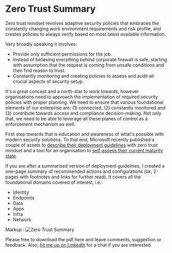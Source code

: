 # Zero Trust Summary
Zero trust mindset revolves adaptive security policies that embraces the constantly changing work environment requirements and risk profile, and creates policies to always verify based on most latest available information.

Very broadly speaking it involves:
* Provide only sufficient permissions for the job. 
* Instead of believing everything behind corporate firewall is safe, starting with assumption that the request is coming from unsafe conditions and then find reason to trust. 
* Constantly monitoring and creating policies to assess and audit all crucial aspects of security setup. 

It's a great concept and a north-star to work towards, however organisations need to approach the implementation of required security policies with proper planning. We need to ensure that various foundational elements of our enterprise are: (1) connected, (2) constantly monitored and (3) contribute towards access and compliance decision-making. Not only that, we need to be able to leverage all these planes of control as a enforcement mechanism as well.

First step towards that is education and awareness of what's possible with modern security solutions. To that end, Microsoft recently published a couple of assets to [describe their deployment guidelines](https://docs.microsoft.com/en-us/security/zero-trust/) with zero trust mindset and a tool for an organisation to [self-assess their current maturity state](https://www.microsoft.com/en-us/security/business/zero-trust/maturity-model-assessment-tool).

If you are after a summarised version of deployment guidelines, I created a one-page summary of recommended actions and configurations (ok, 2-pages with footnotes and links for further read). It covers all the foundational domains covered of interest, i.e.:
* Identity
* Endpoints
* Data
* Apps
* Infra
* Network

Markup : ![Zero Trust Summary](https://photos.app.goo.gl/wPdT3doqZg2KdfKp7)

Please free to download the pdf here and leave comments, suggestion or feedback. Also, [hit me up on LinkedIn](https://www.linkedin.com/in/vikver/) for a chat if you are interested.
